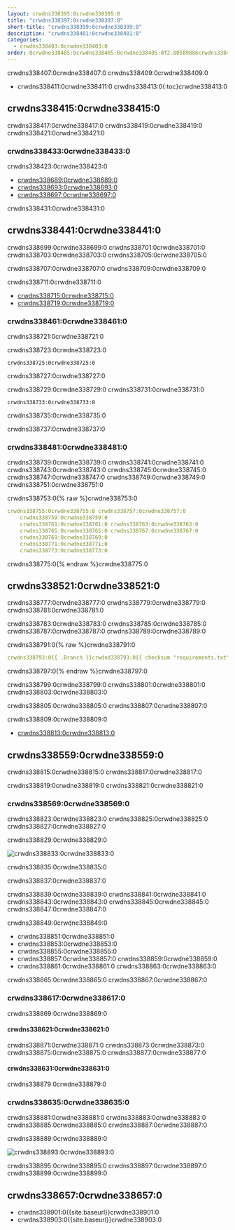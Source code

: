 ```yaml
---
layout: crwdns338395:0crwdne338395:0
title: "crwdns338397:0crwdne338397:0"
short-title: "crwdns338399:0crwdne338399:0"
description: "crwdns338401:0crwdne338401:0"
categories:
  - crwdns338403:0crwdne338403:0
order: 0crwdne338405:0crwdns338405:0crwdne338405:0f2.80589886crwdns338405:0crwdne338405:0
---
```


crwdns338407:0crwdne338407:0 crwdns338409:0crwdne338409:0

* crwdns338411:0crwdne338411:0
crwdns338413:0{:toc}crwdne338413:0

## crwdns338415:0crwdne338415:0

crwdns338417:0crwdne338417:0 crwdns338419:0crwdne338419:0 crwdns338421:0crwdne338421:0

### crwdns338433:0crwdne338433:0

crwdns338423:0crwdne338423:0

- [crwdns338689:0crwdne338689:0](crwdns338687:0crwdne338687:0)
- [crwdns338693:0crwdne338693:0](crwdns338691:0crwdne338691:0)
- [crwdns338697:0crwdne338697:0](crwdns338695:0crwdne338695:0)

crwdns338431:0crwdne338431:0

## crwdns338441:0crwdne338441:0

crwdns338699:0crwdne338699:0 crwdns338701:0crwdne338701:0 crwdns338703:0crwdne338703:0 crwdns338705:0crwdne338705:0

crwdns338707:0crwdne338707:0 crwdns338709:0crwdne338709:0

crwdns338711:0crwdne338711:0

- [crwdns338715:0crwdne338715:0](crwdns338713:0crwdne338713:0)
- [crwdns338719:0crwdne338719:0](crwdns338717:0crwdne338717:0)

### crwdns338461:0crwdne338461:0

crwdns338721:0crwdne338721:0

crwdns338723:0crwdne338723:0

```
crwdns338725:0crwdne338725:0
```

crwdns338727:0crwdne338727:0

crwdns338729:0crwdne338729:0 crwdns338731:0crwdne338731:0

```
crwdns338733:0crwdne338733:0
```

crwdns338735:0crwdne338735:0

crwdns338737:0crwdne338737:0

### crwdns338481:0crwdne338481:0

crwdns338739:0crwdne338739:0 crwdns338741:0crwdne338741:0 crwdns338743:0crwdne338743:0 crwdns338745:0crwdne338745:0 crwdns338747:0crwdne338747:0 crwdns338749:0crwdne338749:0 crwdns338751:0crwdne338751:0

crwdns338753:0{% raw %}crwdne338753:0

```yaml
crwdns338755:0crwdne338755:0 crwdns338757:0crwdne338757:0
    crwdns338759:0crwdne338759:0
    crwdns338761:0crwdne338761:0 crwdns338763:0crwdne338763:0
    crwdns338765:0crwdne338765:0 crwdns338767:0crwdne338767:0
    crwdns338769:0crwdne338769:0
    crwdns338771:0crwdne338771:0
    crwdns338773:0crwdne338773:0
```
crwdns338775:0{% endraw %}crwdne338775:0

## crwdns338521:0crwdne338521:0

crwdns338777:0crwdne338777:0 crwdns338779:0crwdne338779:0 crwdns338781:0crwdne338781:0

crwdns338783:0crwdne338783:0 crwdns338785:0crwdne338785:0 crwdns338787:0crwdne338787:0 crwdns338789:0crwdne338789:0

crwdns338791:0{% raw %}crwdne338791:0
```yaml
crwdns338793:0{{ .Branch }}crwdnd338793:0{{ checksum "requirements.txt" }}crwdne338793:0 crwdns338795:0{{ .Branch }}crwdnd338795:0{{ checksum "requirements.txt" }}crwdne338795:0
```
crwdns338797:0{% endraw %}crwdne338797:0

crwdns338799:0crwdne338799:0 crwdns338801:0crwdne338801:0 crwdns338803:0crwdne338803:0

crwdns338805:0crwdne338805:0 crwdns338807:0crwdne338807:0

crwdns338809:0crwdne338809:0

- [crwdns338813:0crwdne338813:0](crwdns338811:0crwdne338811:0)

## crwdns338559:0crwdne338559:0

crwdns338815:0crwdne338815:0 crwdns338817:0crwdne338817:0

crwdns338819:0crwdne338819:0 crwdns338821:0crwdne338821:0

### crwdns338569:0crwdne338569:0

crwdns338823:0crwdne338823:0 crwdns338825:0crwdne338825:0 crwdns338827:0crwdne338827:0

crwdns338829:0crwdne338829:0

![crwdns338833:0crwdne338833:0](crwdns338831:0{{site.baseurl}}crwdne338831:0)

crwdns338835:0crwdne338835:0

crwdns338837:0crwdne338837:0

crwdns338839:0crwdne338839:0 crwdns338841:0crwdne338841:0 crwdns338843:0crwdne338843:0 crwdns338845:0crwdne338845:0 crwdns338847:0crwdne338847:0

crwdns338849:0crwdne338849:0

- crwdns338851:0crwdne338851:0
- crwdns338853:0crwdne338853:0
- crwdns338855:0crwdne338855:0
- crwdns338857:0crwdne338857:0 crwdns338859:0crwdne338859:0
- crwdns338861:0crwdne338861:0 crwdns338863:0crwdne338863:0

crwdns338865:0crwdne338865:0 crwdns338867:0crwdne338867:0

### crwdns338617:0crwdne338617:0

crwdns338869:0crwdne338869:0

#### crwdns338621:0crwdne338621:0

crwdns338871:0crwdne338871:0 crwdns338873:0crwdne338873:0 crwdns338875:0crwdne338875:0 crwdns338877:0crwdne338877:0

#### crwdns338631:0crwdne338631:0

crwdns338879:0crwdne338879:0

### crwdns338635:0crwdne338635:0

crwdns338881:0crwdne338881:0 crwdns338883:0crwdne338883:0 crwdns338885:0crwdne338885:0 crwdns338887:0crwdne338887:0

crwdns338889:0crwdne338889:0

![crwdns338893:0crwdne338893:0](crwdns338891:0{{site.baseurl}}crwdne338891:0)

crwdns338895:0crwdne338895:0 crwdns338897:0crwdne338897:0 crwdns338899:0crwdne338899:0

## crwdns338657:0crwdne338657:0

- crwdns338901:0{{site.baseurl}}crwdne338901:0
- crwdns338903:0{{site.baseurl}}crwdne338903:0
